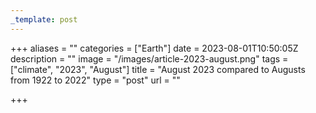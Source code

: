 ```yaml
---
_template: post
---
```


+++
aliases = ""
categories = ["Earth"]
date = 2023-08-01T10:50:05Z
description = ""
image = "/images/article-2023-august.png"
tags = ["climate", "2023", "August"]
title = "August 2023 compared to Augusts from 1922 to 2022"
type = "post"
url = ""

+++

